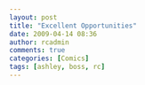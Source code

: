 ```yaml
---
layout: post
title: "Excellent Opportunities"
date: 2009-04-14 08:36
author: rcadmin
comments: true
categories: [Comics]
tags: [ashley, boss, rc]
---
```

<a href="http://bitsmack.com/comics/2009/04/14/excellent-opportunities/"><img src="http://dl.bitsmack.com/uploads/2009/04/20090414.jpg" alt="" title="" class="alignnone size-full wp-image-1617" /></a>
